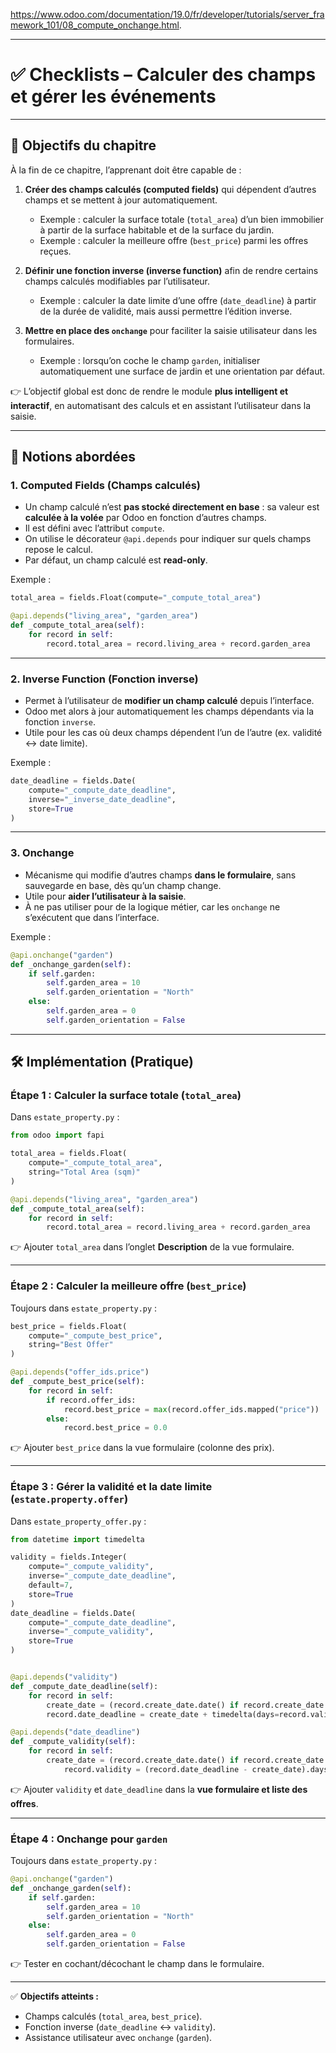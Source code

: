 https://www.odoo.com/documentation/19.0/fr/developer/tutorials/server_framework_101/08_compute_onchange.html.

---

# ✅ Checklists – Calculer des champs et gérer les événements

---

## 🎯 Objectifs du chapitre

À la fin de ce chapitre, l’apprenant doit être capable de :

1. **Créer des champs calculés (computed fields)** qui dépendent d’autres champs et se mettent à jour automatiquement.

   * Exemple : calculer la surface totale (`total_area`) d’un bien immobilier à partir de la surface habitable et de la surface du jardin.
   * Exemple : calculer la meilleure offre (`best_price`) parmi les offres reçues.

2. **Définir une fonction inverse (inverse function)** afin de rendre certains champs calculés modifiables par l’utilisateur.

   * Exemple : calculer la date limite d’une offre (`date_deadline`) à partir de la durée de validité, mais aussi permettre l’édition inverse.

3. **Mettre en place des `onchange`** pour faciliter la saisie utilisateur dans les formulaires.

   * Exemple : lorsqu’on coche le champ `garden`, initialiser automatiquement une surface de jardin et une orientation par défaut.

👉 L’objectif global est donc de rendre le module **plus intelligent et interactif**, en automatisant des calculs et en assistant l’utilisateur dans la saisie.

---

## 🧩 Notions abordées

### 1. **Computed Fields (Champs calculés)**

* Un champ calculé n’est **pas stocké directement en base** : sa valeur est **calculée à la volée** par Odoo en fonction d’autres champs.
* Il est défini avec l’attribut `compute`.
* On utilise le décorateur `@api.depends` pour indiquer sur quels champs repose le calcul.
* Par défaut, un champ calculé est **read-only**.

Exemple :

```python
total_area = fields.Float(compute="_compute_total_area")

@api.depends("living_area", "garden_area")
def _compute_total_area(self):
    for record in self:
        record.total_area = record.living_area + record.garden_area
```

---

### 2. **Inverse Function (Fonction inverse)**

* Permet à l’utilisateur de **modifier un champ calculé** depuis l’interface.
* Odoo met alors à jour automatiquement les champs dépendants via la fonction `inverse`.
* Utile pour les cas où deux champs dépendent l’un de l’autre (ex. validité ↔ date limite).

Exemple :

```python
date_deadline = fields.Date(
    compute="_compute_date_deadline",
    inverse="_inverse_date_deadline",
    store=True
)
```

---

### 3. **Onchange**

* Mécanisme qui modifie d’autres champs **dans le formulaire**, sans sauvegarde en base, dès qu’un champ change.
* Utile pour **aider l’utilisateur à la saisie**.
* À ne pas utiliser pour de la logique métier, car les `onchange` ne s’exécutent que dans l’interface.

Exemple :

```python
@api.onchange("garden")
def _onchange_garden(self):
    if self.garden:
        self.garden_area = 10
        self.garden_orientation = "North"
    else:
        self.garden_area = 0
        self.garden_orientation = False
```

---

## 🛠️ Implémentation (Pratique)

### Étape 1 : Calculer la surface totale (`total_area`)

Dans `estate_property.py` :

```python
from odoo import fapi

total_area = fields.Float(
    compute="_compute_total_area",
    string="Total Area (sqm)"
)

@api.depends("living_area", "garden_area")
def _compute_total_area(self):
    for record in self:
        record.total_area = record.living_area + record.garden_area
```

👉 Ajouter `total_area` dans l’onglet **Description** de la vue formulaire.

---

### Étape 2 : Calculer la meilleure offre (`best_price`)

Toujours dans `estate_property.py` :

```python
best_price = fields.Float(
    compute="_compute_best_price",
    string="Best Offer"
)

@api.depends("offer_ids.price")
def _compute_best_price(self):
    for record in self:
        if record.offer_ids:
            record.best_price = max(record.offer_ids.mapped("price"))
        else:
            record.best_price = 0.0
```

👉 Ajouter `best_price` dans la vue formulaire (colonne des prix).

---

### Étape 3 : Gérer la validité et la date limite (`estate.property.offer`)

Dans `estate_property_offer.py` :

```python
from datetime import timedelta

validity = fields.Integer(
    compute="_compute_validity",
    inverse="_compute_date_deadline",
    default=7, 
    store=True
)
date_deadline = fields.Date(
    compute="_compute_date_deadline",
    inverse="_compute_validity",
    store=True
)


@api.depends("validity")
def _compute_date_deadline(self):
    for record in self:
        create_date = (record.create_date.date() if record.create_date else fields.Date.today())
        record.date_deadline = create_date + timedelta(days=record.validity)

@api.depends("date_deadline")
def _compute_validity(self):
    for record in self:
        create_date = (record.create_date.date() if record.create_date else fields.Date.today())
            record.validity = (record.date_deadline - create_date).days
```

👉 Ajouter `validity` et `date_deadline` dans la **vue formulaire et liste des offres**.

---

### Étape 4 : Onchange pour `garden`

Toujours dans `estate_property.py` :

```python
@api.onchange("garden")
def _onchange_garden(self):
    if self.garden:
        self.garden_area = 10
        self.garden_orientation = "North"
    else:
        self.garden_area = 0
        self.garden_orientation = False
```

👉 Tester en cochant/décochant le champ dans le formulaire.

---

✅ **Objectifs atteints :**

* Champs calculés (`total_area`, `best_price`).
* Fonction inverse (`date_deadline` ↔ `validity`).
* Assistance utilisateur avec `onchange` (`garden`).


